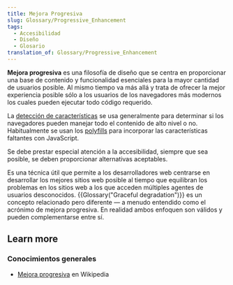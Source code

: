 ```yaml
---
title: Mejora Progresiva
slug: Glossary/Progressive_Enhancement
tags:
  - Accesibilidad
  - Diseño
  - Glosario
translation_of: Glossary/Progressive_Enhancement
---
```


**Mejora progresiva** es una filosofía de diseño que se centra en proporcionar una base de contenido y funcionalidad esenciales para la mayor cantidad de usuarios posible. Al mismo tiempo va más allá y trata de ofrecer la mejor experiencia posible sólo a los usuarios de los navegadores más modernos los cuales pueden ejecutar todo código requerido.

La [detección de características](/es/docs/Learn/Tools_and_testing/Cross_browser_testing/Feature_detection) se usa generalmente para determinar si los navegadores pueden manejar todo el contenido de alto nivel o no. Habitualmente se usan los [polyfills](/es/docs/Glossary/Polyfill) para incorporar las características faltantes con JavaScript.

Se debe prestar especial atención a la accesibilidad, siempre que sea posible, se deben proporcionar alternativas aceptables.

Es una técnica útil que permite a los desarrolladores web centrarse en desarrollar los mejores sitios web posible al tiempo que equilibran los problemas en los sitios web a los que acceden múltiples agentes de usuarios desconocidos. {{Glossary("Graceful degradation")}} es un concepto relacionado pero diferente — a menudo entendido como el acrónimo de mejora progresiva. En realidad ambos enfoquen son válidos y pueden complementarse entre sí.

## Learn more

### Conocimientos generales

- [Mejora progresiva](https://es.wikipedia.org/wiki/Mejora_progresiva) en Wikipedia
